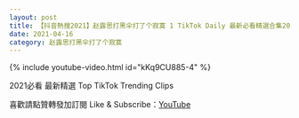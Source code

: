 ```yaml
---
layout: post
title: 【抖音熱搜2021】赵露思打黑伞打了个寂寞 1 TikTok Daily 最新必看精選合集2021 04 16
date: 2021-04-16
category: 赵露思打黑伞打了个寂寞
---
```


{% include youtube-video.html id="kKq9CU885-4" %}

2021必看 最新精選 Top TikTok Trending Clips

喜歡請點贊轉發加訂閱 Like & Subscribe：[YouTube](https://www.youtube.com/channel/UCAoR7VcanIPd04uEq_GIylA/videos)

